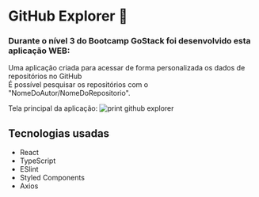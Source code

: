<h1>GitHub Explorer 🚀</h1>

<h3>Durante o nível 3 do Bootcamp GoStack foi desenvolvido esta aplicação WEB:</h3>

<p>Uma aplicação criada para acessar de forma personalizada os dados de repositórios no GitHub <br />
É possível pesquisar os repositórios com o "NomeDoAutor/NomeDoRepositorio".</p>

Tela principal da aplicação:
![print github explorer](https://user-images.githubusercontent.com/44583521/80525661-f697c600-8967-11ea-8bdb-fa29948d6619.png)

<h2> Tecnologias usadas </h2>

- React
- TypeScript
- ESlint
- Styled Components
- Axios

